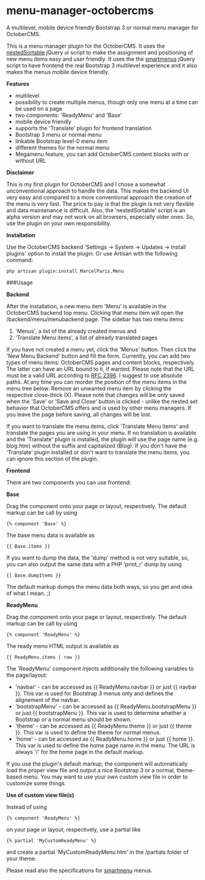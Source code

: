 # menu-manager-octobercms
A multilevel, mobile device friendly Bootstrap 3 or normal menu manager for OctoberCMS.

This is a menu manager plugin for the OctoberCMS. It uses the [nestedSortable](https://github.com/ilikenwf/nestedSortable) jQuery ui script to make the assignment and positioning of new menu items easy and user friendly. It uses the the [smartmenus](https://github.com/vadikom/smartmenus) jQuery script to have frontend the real Bootstrap 3 multilevel experience and it also makes the menus mobile device friendly.

**Features**

* multilevel
* possibility to create multiple menus, though only one menu at a time can be used on a page
* two components: 'ReadyMenu' and 'Base'
* mobile device friendly
* supports the 'Translate' plugin for frontend translation
* Bootstrap 3 menu or normal menu
* linkable Bootstrap level-0 menu item 
* different themes for the normal menu
* Megamenu feature, you can add OctoberCMS content blocks with or without URL

**Disclaimer**

This is my first plugin for OctoberCMS and I chose a somewhat unconventional approach to handle the data. This makes the backend UI very easy and compared to a more conventional approach the creation of the menu is very fast. The price to pay is that the plugin is not very flexible and data maintenance is difficult.
Also, the 'nestedSortable' script is an alpha version and may not work on all browsers, especially older ones.
So, use the plugin on your own responsibility.

**Installation**

Use the OctoberCMS backend 'Settings -> System -> Updates -> Install plugins' option to install the plugin.
Or use Artisan with the following command:

`php artisan plugin:install MarcelParis.Menu`

###Usage

**Backend**

After the installation, a new menu item 'Menu' is available in the OctoberCMS backend top menu.
Clicking that menu item will open the /backend/menu/menubackend page. The sidebar has two menu items:

1. 'Menus', a list of the already created menus and
2. 'Translate Menu items', a list of already translated pages

If you have not created a menu yet, click the 'Menus' button. Then click the 'New Menu Backend' button and fill the form.
Currently, you can add two types of menu items: OctoberCMS pages and content blocks, respectively. The latter can have an URL bound to it, if wanted. Please note that the URL must be a valid URL according to [RFC 2396](http://www.faqs.org/rfcs/rfc2396). I suggest to use absolute paths.
At any time you can reorder the position of the menu items in the menu tree below. Remove an unwanted menu item by clicking the respective close-thick (X).
Please note that changes will be only saved when the 'Save' or 'Save and Close' button is clicked - unlike the nested set behavior that OctoberCMS offers and is used by other menu managers. If you leave the page before saving, all changes will be lost.

If you want to translate the menu items, click 'Translate Menu items' and translate the pages you are using in your menu. If no translation is available and the 'Translate' plugin is installed, the plugin will use the page name (e.g. blog.htm) without the suffix and capitalized (Blog).
If you don't have the 'Translate' plugin installed or don't want to translate the menu items, you can ignore this section of the plugin.

**Frontend**

There are two components you can use frontend:

**Base**

Drag the component onto your page or layout, respectively. The default markup can be call by using 

`{% component 'Base' %}`

The base menu data is available as

`{{ Base.items }}`

If you want to dump the data, the 'dump' method is not very suitable, so, you can also output the same data with a PHP 'print_r' dump by using

`{{ Base.dumpItems }}`

The default markup dumps the menu data both ways, so you get and idea of what I mean. ;)

**ReadyMenu**

Drag the component onto your page or layout, respectively. The default markup can be call by using

`{% component 'ReadyMenu' %}`

The ready menu HTML output is available as 

`{{ ReadyMenu.items | raw }}`


The 'ReadyMenu' component injects additionally the following variables to the page/layout:

* 'navbar' - can be accessed as {{ ReadyMenu.navbar }} or just {{ navbar }}. This var is used for Bootstrap 3 menus only and defines the alignement of the navbar.
* 'bootstrapMenu' - can be accessed as {{ ReadyMenu.bootstrapMenu }} or just {{ bootstrapMenu }}. This var is used to determine whether a Bootstrap or a normal menu should be shown.
* 'theme' - can be accessed as {{ ReadyMenu.theme }} or just {{ theme }}. This var is used to define the theme for normal menus.
* 'home' - can be accessed as {{ ReadyMenu.home }} or just {{ home }}. This var is used to define the home page name in the menu. The URL is always '/' for the home page in the default markup.

If you use the plugin's default markup, the component will automatically load the proper view file and output a nice Bootstrap 3 or a normal, theme-based menu. You may want to use your own custom view file in order to customize some things.

**Use of custom view file(s)**

Instead of using

`{% component 'ReadyMenu' %}`

on your page or layout, respectively, use a partial like

`{% partial 'MyCustomReadyMenu' %}`

and create a partial 'MyCustomReadyMenu.htm' in the /partials folder of your theme.

Please read also the specifications for [smartmenu](https://github.com/vadikom/smartmenus) menus.
